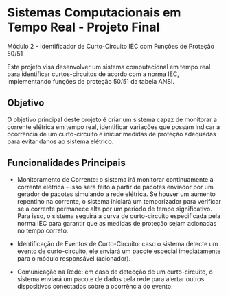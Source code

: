 # Sistemas Computacionais em Tempo Real - Projeto Final
Módulo 2 - Identificador de Curto-Circuito IEC com Funções de Proteção 50/51

Este projeto visa desenvolver um sistema computacional em tempo real para identificar curtos-circuitos de acordo com a norma IEC, implementando funções de proteção 50/51 da tabela ANSI.

## Objetivo

O objetivo principal deste projeto é criar um sistema capaz de monitorar a corrente elétrica em tempo real, identificar variações que possam indicar a ocorrência de um curto-circuito e iniciar medidas de proteção adequadas para evitar danos ao sistema elétrico.

## Funcionalidades Principais

- Monitoramento de Corrente: o sistema irá monitorar continuamente a corrente elétrica - isso será feito a partir de pacotes enviador por um gerador de pacotes simulando a rede elétrica. Se houver um aumento repentino na corrente, o sistema iniciará um temporizador para verificar se a corrente permanece alta por um período de tempo significativo. Para isso, o sistema seguirá a curva de curto-circuito especificada pela norma IEC para garantir que as medidas de proteção sejam acionadas no tempo correto.

- Identificação de Eventos de Curto-Circuito: caso o sistema detecte um evento de curto-circuito, ele enviará um pacote especial imediatamente para o módulo responsável (acionador).

- Comunicação na Rede: em caso de detecção de um curto-circuito, o sistema enviará um pacote de dados pela rede para alertar outros dispositivos conectados sobre a ocorrência do evento.

